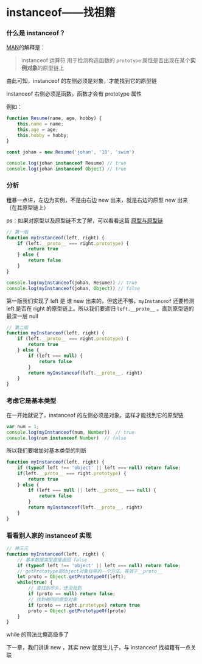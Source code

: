 # instanceof——找祖籍



### 什么是 instanceof？

[MAN](https://developer.mozilla.org/zh-CN/docs/Web/JavaScript/Reference/Operators/instanceof)的解释是：

> instanceof 运算符 用于检测构造函数的 `prototype` 属性是否出现在某个**实例对象**的原型链上

由此可知，instanceof 的左侧必须是对象，才能找到它的原型链

instanceof 右侧必须是函数，函数才会有 prototype 属性

例如：

```javascript
function Resume(name, age, hobby) {
    this.name = name;
    this.age = age;
    this.hobby = hobby;
}

const johan = new Resume('johan', '18', 'swim')

console.log(johan instanceof Resume) // true
console.log(johan instanceof Object) // true
```



### 分析

粗暴一点讲，左边为实例，不是由右边 new 出来，就是右边的原型 new 出来（在其原型链上）

ps：如果对原型以及原型链不太了解，可以看看这篇 [原型与原型链](../原型与原型链.md) 

```javascript
// 第一版
function myInstanceof(left, right) {
    if (left.__proto__ === right.prototype) {
        return true
    } else {
        return false
    }
}

console.log(myInstanceof(johan, Resume)) // true
console.log(myInstanceof(johan, Object)) // false
```

第一版我们实现了 left 是 谁 new 出来的，但这还不够，`myInstanceof` 还要检测 left 是否在 right 的原型链上。所以我们要递归 `left.__proto__` 。直到原型链的最深一层 null

```javascript
// 第二版
function myInstanceof(left, right) {
    if (left.__proto__ === right.prototype) {
        return true
    } else {
        if (left === null) {
            return false
        }
        return myInstanceof(left.__proto__, right)
    }
}
```



### 考虑它是基本类型

在一开始就说了，instanceof 的左侧必须是对象，这样才能找到它的原型链

```javascript
var num = 1;
console.log(myInstanceof(num, Number))  // true
console.log(num instanceof Number)  // false
```

所以我们要增加对基本类型的判断

```javascript
function myInstanceof(left, right) {
  	if (typeof left !== 'object' || left === null) return false;
    if(left.__proto__ === right.prototype) {
        return true
    } else {
        if (left === null || left.__proto__ === null) {
            return false
        }
        return myInstanceof(left.__proto__, right)
    }
}
```



### 看看别人家的 instanceof 实现

```javascript
// 神三元
function myInstanceof(left, right) {
    // 基本数据类型直接返回 false
    if (typeof left !== 'object' || left === null) return false;
    // getPrototype是Object对象自带的一个方法，等效于__proto__
    let proto = Object.getPrototypeOf(left);
    while(true) {
        // 查找到尽头，还没找到
        if (proto == null) return false;
        // 找到相同的原型对象
        if (proto == right.prototype) return true
        proto = Object.getPrototypeOf(proto)
    }
}
```

while 的用法比俺高级多了





下一章，我们讲讲 new ，其实 new 就是生儿子，与 instanceof 找祖籍有一点关联